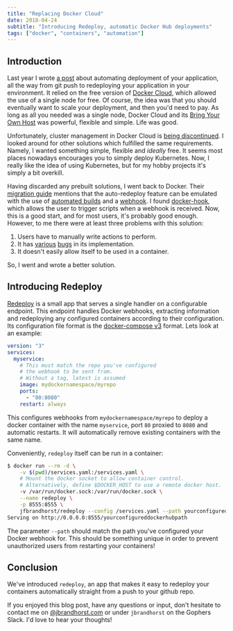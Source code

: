 ```yaml
---
title: "Replacing Docker Cloud"
date: 2018-04-24
subtitle: "Introducing Redeploy, automatic Docker Hub deployments"
tags: ["docker", "containers", "automation"]
---
```


## Introduction

Last year I wrote [a post](/post/app-deployment) about automating
deployment of your application, all the way from git push to
redeploying your application in your environment. It relied on
the free version of [Docker Cloud](https://cloud.docker.com),
which allowed the use of a single node for free. Of course,
the idea was that you should eventually want to scale your
deployment, and then you'd need to pay. As long as all you
needed was a single node, Docker Cloud and its
[Bring Your Own Host](https://docs.docker.com/docker-cloud/infrastructure/byoh/)
was powerful, flexible and simple. Life was good.

Unfortunately, cluster management in Docker Cloud is
[being discontinued](http://success.docker.com/article/cloud-migration).
I looked around for other solutions which fulfilled the same requirements.
Namely, I wanted something simple, flexible and _ideally_ free. It seems
most places nowadays encourages you to simply deploy Kubernetes. Now, I
really like the idea of using Kubernetes, but for my hobby projects it's
simply a bit overkill.

Having discarded any prebuilt solutions, I went back to Docker. Their
[migration guide](https://docs.docker.com/docker-cloud/migration/#what-changes)
mentions that the auto-redeploy feature can be emulated with the use of
[automated builds](https://docs.docker.com/docker-hub/builds/) and a
[webhook](https://docs.docker.com/docker-hub/webhooks/). I found
[docker-hook](https://github.com/schickling/docker-hook), which allows
the user to trigger scripts when a webhook is received. Now, this is a
good start, and for most users, it's probably good enough. However, to me
there were at least three problems with this solution:

1. Users have to manually write actions to perform.
1. It has [various](https://github.com/schickling/docker-hook/pull/17) [bugs](https://github.com/schickling/docker-hook/pull/18) in its implementation.
1. It doesn't easily allow itself to be used in a container.

So, I went and wrote a better solution.

## Introducing Redeploy

[Redeploy](https://github.com/johanbrandhorst/redeploy) is a small app that serves a single handler on a configurable endpoint.
This endpoint handles Docker webhooks, extracting information and
redeploying any configured containers according to their configuration.
Its configuration file format is the
[docker-compose v3](https://docs.docker.com/compose/compose-file/)
format. Lets look at an example:

```yaml
version: "3"
services:
  myservice:
    # This must match the repo you've configured
    # the webhook to be sent from.
    # Without a tag, latest is assumed
    image: mydockernamespace/myrepo
    ports:
      - "80:8080"
    restart: always
```

This configures webhooks from `mydockernamespace/myrepo` to
deploy a docker container with the name `myservice`,
port `80` proxied to `8080` and automatic restarts. It will
automatically remove existing containers with the same name.

Conveniently, `redeploy` itself can be run in a container:

```bash
$ docker run --rm -d \
    -v $(pwd)/services.yaml:/services.yaml \
    # Mount the docker socket to allow container control.
    # Alternatively, define $DOCKER_HOST to use a remote docker host.
    -v /var/run/docker.sock:/var/run/docker.sock \
    --name redeploy \
    -p 8555:8555 \
    jfbrandhorst/redeploy --config /services.yaml --path yourconfigureddockerhubpath
Serving on http://0.0.0.0:8555/yourconfigureddockerhubpath
```

The parameter `--path` should match the path you've configured your
Docker webhook for. This should be something unique in order to
prevent unauthorized users from restarting your containers!

## Conclusion

We've introduced `redeploy`, an app that makes it easy to redeploy
your containers automatically straight from a push to your github repo.

If you enjoyed this blog post, have any questions or input, don't hesitate to
contact me on [@jbrandhorst.com](https://bsky.app/profile/jbrandhorst.com) or
under `jbrandhorst` on the Gophers Slack. I'd love to hear your thoughts!
